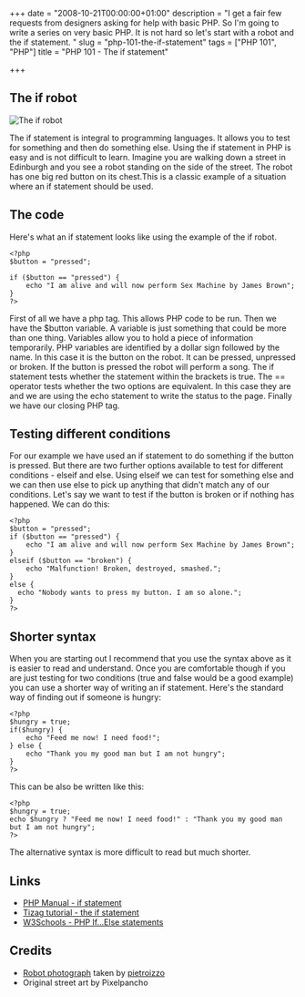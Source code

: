 +++
date = "2008-10-21T00:00:00+01:00"
description = "I get a fair few requests from designers asking for help with basic PHP. So I'm going to write a series on very basic PHP. It is not hard so let's start with a robot and the if statement. "
slug = "php-101-the-if-statement"
tags = ["PHP 101", "PHP"]
title = "PHP 101 - The if statement"

+++

## The if robot

![The if robot][1] 

The if statement is integral to programming languages. It allows you to test for something and then do something else. Using the if statement in PHP is easy and is not difficult to learn. 
Imagine you are walking down a street in Edinburgh and you see a robot standing on the side of the street. The robot has one big red button on its chest.This is a classic example of a situation where an if statement should be used.

## The code

Here's what an if statement looks like using the example of the if robot. 

    <?php
    $button = "pressed";

    if ($button == "pressed") {
        echo "I am alive and will now perform Sex Machine by James Brown";
    }
    ?> 

First of all we have a php tag. This allows PHP code to be run. Then we have the $button variable. A variable is just something that could be more than one thing. Variables allow you to hold a piece of information temporarily. PHP variables are identified by a dollar sign followed by the name. In this case it is the button on the robot. It can be pressed, unpressed or broken. If the button is pressed the robot will perform a song. The if statement tests whether the statement within the brackets is true. The == operator tests whether the two options are equivalent. In this case they are and we are using the echo statement to write the status to the page. Finally we have our closing PHP tag.

## Testing different conditions

For our example we have used an if statement to do something if the button is pressed. But there are two further options available to test for different conditions - elseif and else. Using elseif we can test for something else and we can then use else to pick up anything that didn't match any of our conditions. Let's say we want to test if the button is broken or if nothing has happened. We can do this: 

    <?php
    $button = "pressed";
    if ($button == "pressed") {
        echo "I am alive and will now perform Sex Machine by James Brown";
    }
    elseif ($button == "broken") {
        echo "Malfunction! Broken, destroyed, smashed.";
    }
    else {
      echo "Nobody wants to press my button. I am so alone.";
    }
    ?> 

## Shorter syntax

When you are starting out I recommend that you use the syntax above as it is easier to read and understand. Once you are comfortable though if you are just testing for two conditions (true and false would be a good example) you can use a shorter way of writing an if statement. Here's the standard way of finding out if someone is hungry: 

    <?php
    $hungry = true;
    if($hungry) {
        echo "Feed me now! I need food!";
    } else {
        echo "Thank you my good man but I am not hungry";
    }
    ?> 

This can be also be written like this: 

    <?php
    $hungry = true;
    echo $hungry ? "Feed me now! I need food!" : "Thank you my good man but I am not hungry";
    ?> 

The alternative syntax is more difficult to read but much shorter.

## Links

*   [PHP Manual - if statement][2]
*   [Tizag tutorial - the if statement][3]
*   [W3Schools - PHP If...Else statements][4]

## Credits

*   [Robot photograph][5] taken by [pietroizzo][6]
*   Original street art by Pixelpancho

[1]: /images/articles/if-robot.jpg
[2]: http://www.php.net/manual/en/control-structures.if.php
[3]: http://www.tizag.com/phpT/if.php
[4]: http://www.w3schools.com/php/php_if_else.asp
[5]: http://www.flickr.com/photos/pietroizzo/290679794/
[6]: http://www.flickr.com/photos/pietroizzo/
